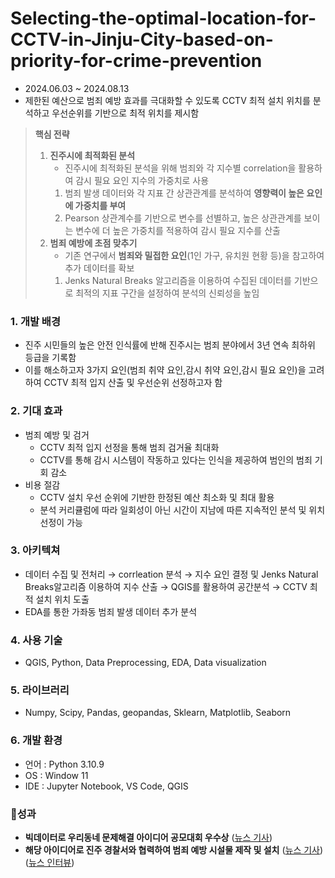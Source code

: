 # Selecting-the-optimal-location-for-CCTV-in-Jinju-City-based-on-priority-for-crime-prevention

- 2024.06.03 ~ 2024.08.13
- 제한된 예산으로 범죄 예방 효과를 극대화할 수 있도록 CCTV 최적 설치 위치를 분석하고 우선순위를 기반으로 최적 위치를 제시함

> **핵심 전략**
> 
> 1. **진주시에 최적화된 분석**
>     - 진주시에 최적화된 분석을 위해 범죄와 각 지수별 correlation을 활용하여 감시 필요 요인 지수의 가중치로 사용
>     1. 범죄 발생 데이터와 각 지표 간 상관관계를 분석하여 **영향력이 높은 요인에 가중치를 부여**
>     2. Pearson 상관계수를 기반으로 변수를 선별하고, 높은 상관관계를 보이는 변수에 더 높은 가중치를 적용하여 감시 필요 지수를 산출
> 2. **범죄 예방에 초점 맞추기**
>     - 기존 연구에서 **범죄와 밀접한 요인**(1인 가구, 유치원 현황 등)을 참고하여 추가 데이터를 확보
>     1. Jenks Natural Breaks 알고리즘을 이용하여 수집된 데이터를 기반으로 최적의 지표 구간을 설정하여 분석의 신뢰성을 높임

### 1. 개발 배경

- 진주 시민들의 높은 안전 인식률에 반해 진주시는 범죄 분야에서 3년 연속 최하위 등급을 기록함
- 이를 해소하고자 3가지 요인(범죄 취약 요인,감시 취약 요인,감시 필요 요인)을 고려하여 CCTV 최적 입지 산출 및 우선순위 선정하고자 함

### 2. 기대 효과

- 범죄 예방 및 검거
    - CCTV 최적 입지 선정을 통해 범죄 검거율 최대화
    - CCTV를 통해 감시 시스템이 작동하고 있다는 인식을 제공하여 범인의 범죄 기회 감소
- 비용 절감
    - CCTV 설치 우선 순위에 기반한 한정된 예산 최소화 및 최대 활용
    - 분석 커리큘럼에 따라 일회성이 아닌 시간이 지남에 따른 지속적인 분석 및 위치 선정이 가능

### 3. 아키텍쳐

- 데이터 수집 및 전처리 → corrleation 분석 → 지수 요인 결정 및 Jenks Natural Breaks알고리즘 이용하여 지수 산출 → QGIS를 활용하여 공간분석 → CCTV 최적 설치 위치 도출
- EDA를 통한 가좌동 범죄 발생 데이터 추가 분석

### 4. 사용 기술

- QGIS, Python, Data Preprocessing, EDA, Data visualization

### 5. 라이브러리

- Numpy, Scipy, Pandas, geopandas, Sklearn, Matplotlib, Seaborn

### 6. 개발 환경

- 언어 : Python 3.10.9
- OS : Window 11
- IDE : Jupyter Notebook, VS Code, QGIS

<aside>


### **🚀성과**

- **빅데이터로 우리동네 문제해결 아이디어 공모대회 우수상** ([뉴스 기사](https://www.ohmynews.com/NWS_Web/View/at_pg.aspx?CNTN_CD=A0003054483))
- **해당 아이디어로 진주 경찰서와 협력하여 범죄 예방 시설물 제작 및 설치** ([뉴스 기사](https://www.veritas-a.com/news/articleView.html?idxno=543978)) ([뉴스 인터뷰](https://www.youtube.com/watch?v=UK2FhQvwLdQ))
</aside>
